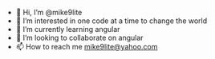 - 👋 Hi, I’m @mike9lite
- 👀 I’m interested in one code at a time to change the world
- 🌱 I’m currently learning angular
- 💞️ I’m looking to collaborate on angular
- 📫 How to reach me mike9lite@yahoo.com

<!---
mike9lite/mike9lite is a ✨ special ✨ repository because its `README.md` (this file) appears on your GitHub profile.
You can click the Preview link to take a look at your changes.
--->

